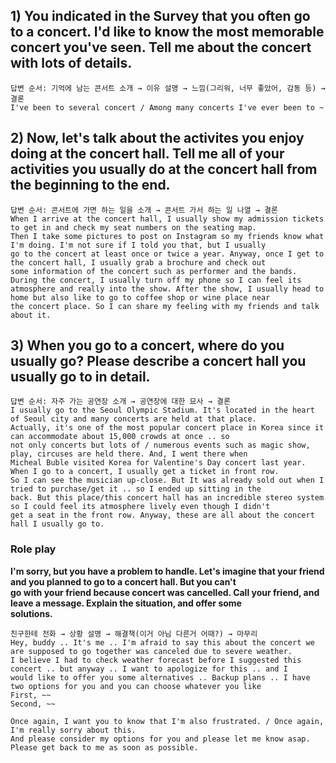 ## 1) You indicated in the Survey that you often go to a concert. I'd like to know the most memorable concert you've seen. Tell me about the concert with lots of details.
```
답변 순서: 기억에 남는 콘서트 소개 → 이유 설명 → 느낌(그리워, 너무 좋았어, 감동 등) → 결론  
I've been to several concert / Among many concerts I've ever been to ~  
```
## 2) Now, let's talk about the activites you enjoy doing at the concert hall. Tell me all of your activities you usually do at the concert hall from the beginning to the end.
```
답변 순서: 콘서트에 가면 하는 일을 소개 → 콘서트 가서 하는 일 나열 → 결론    
When I arrive at the concert hall, I usually show my admission tickets to get in and check my seat numbers on the seating map.  
Then I take some pictures to post on Instagram so my friends know what I'm doing. I'm not sure if I told you that, but I usually  
go to the concert at least once or twice a year. Anyway, once I get to the concert hall, I usually grab a brochure and check out  
some information of the concert such as performer and the bands. During the concert, I usually turn off my phone so I can feel its  
atmosphere and really into the show. After the show, I usually head to home but also like to go to coffee shop or wine place near  
the concert place. So I can share my feeling with my friends and talk about it.  
```
## 3) When you go to a concert, where do you usually go? Please describe a concert hall you usually go to in detail.
```
답변 순서: 자주 가는 공연장 소개 → 공연장에 대한 묘사 → 결론  
I usually go to the Seoul Olympic Stadium. It's located in the heart of Seoul city and many concerts are held at that place.  
Actually, it's one of the most popular concert place in Korea since it can accommodate about 15,000 crowds at once .. so  
not only concerts but lots of / numerous events such as magic show, play, circuses are held there. And, I went there when  
Micheal Buble visited Korea for Valentine's Day concert last year. When I go to a concert, I usually get a ticket in front row.  
So I can see the musician up-close. But It was already sold out when I tried to purchase/get it .. so I ended up sitting in the  
back. But this place/this concert hall has an incredible stereo system so I could feel its atmosphere lively even though I didn't  
get a seat in the front row. Anyway, these are all about the concert hall I usually go to.  
```
### Role play  
__I'm sorry, but you have a problem to handle. Let's imagine that your friend and you planned to go to a concert hall. But you can't  
go with your friend because concert was cancelled. Call your friend, and leave a message. Explain the situation, and offer some  
solutions.__  
```
친구한테 전화 → 상황 설명 → 해결책(이거 아님 다른거 어때?) → 마무리 
Hey, buddy .. It's me .. I'm afraid to say this about the concert we are supposed to go together was canceled due to severe weather.  
I believe I had to check weather forecast before I suggested this concert .. but anyway .. I want to apologize for this .. and I  
would like to offer you some alternatives .. Backup plans .. I have two options for you and you can choose whatever you like  
First, ~~  
Second, ~~  

Once again, I want you to know that I'm also frustrated. / Once again, I'm really sorry about this.  
And please consider my options for you and please let me know asap.
Please get back to me as soon as possible.
```
